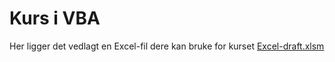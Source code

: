 # Kurs i VBA
Her ligger det vedlagt en Excel-fil dere kan bruke for kurset
[Excel-draft.xlsm](./Excel-draft.xlsm)
